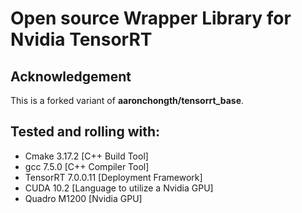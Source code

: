 # Open source Wrapper Library for Nvidia TensorRT

## Acknowledgement
This is a forked variant of **aaronchongth/tensorrt_base**.

## Tested and rolling with:

- Cmake 3.17.2 [C++ Build Tool]
- gcc 7.5.0 [C++ Compiler Tool]
- TensorRT 7.0.0.11 [Deployment Framework]
- CUDA 10.2 [Language to utilize a Nvidia GPU]
- Quadro M1200 [Nvidia GPU]
